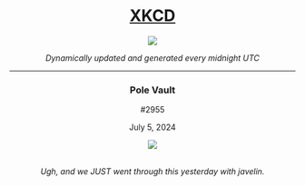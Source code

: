 
<h1 align="center"><a href="https://xkcd.com">XKCD</a></h1>
<div align="center">
    <img src="https://img.shields.io/github/last-commit/ShashashankThakur/XKCD?label=last%20updated" />
</div>

<p align="center"><i>Dynamically updated and generated every midnight UTC</i></p>
<hr>
<div align="center">
    <h3><strong>Pole Vault</strong></h3>
    <p>#2955</p>
    <p>July 5, 2024</p>
    <img src="https://imgs.xkcd.com/comics/pole_vault.png">
    <br></br>
    <p><i>Ugh, and we JUST went through this yesterday with javelin.</i></p>
</div>

